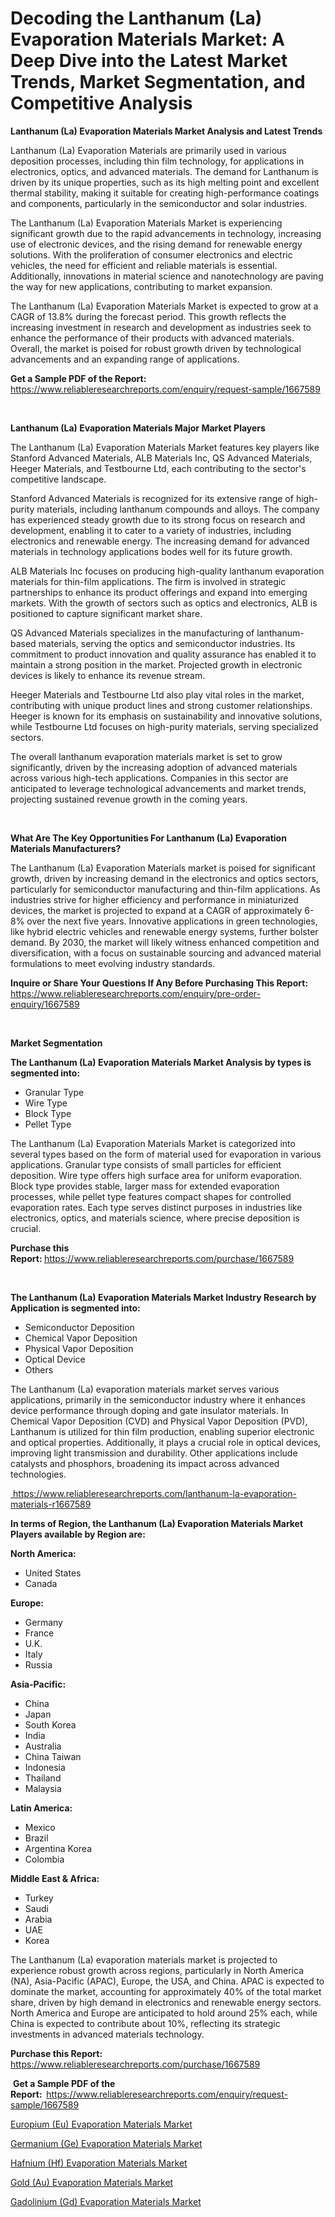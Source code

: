 <p><h1>Decoding the Lanthanum (La) Evaporation Materials Market: A Deep Dive into the Latest Market Trends, Market Segmentation, and Competitive Analysis</h1></p><p><strong>Lanthanum (La) Evaporation Materials Market Analysis and Latest Trends</strong></p>
<p><p>Lanthanum (La) Evaporation Materials are primarily used in various deposition processes, including thin film technology, for applications in electronics, optics, and advanced materials. The demand for Lanthanum is driven by its unique properties, such as its high melting point and excellent thermal stability, making it suitable for creating high-performance coatings and components, particularly in the semiconductor and solar industries.</p><p>The Lanthanum (La) Evaporation Materials Market is experiencing significant growth due to the rapid advancements in technology, increasing use of electronic devices, and the rising demand for renewable energy solutions. With the proliferation of consumer electronics and electric vehicles, the need for efficient and reliable materials is essential. Additionally, innovations in material science and nanotechnology are paving the way for new applications, contributing to market expansion.</p><p>The Lanthanum (La) Evaporation Materials Market is expected to grow at a CAGR of 13.8% during the forecast period. This growth reflects the increasing investment in research and development as industries seek to enhance the performance of their products with advanced materials. Overall, the market is poised for robust growth driven by technological advancements and an expanding range of applications.</p></p>
<p><strong>Get a Sample PDF of the Report:&nbsp;</strong> <a href="https://www.reliableresearchreports.com/enquiry/request-sample/1667589?utm_campaign=41&utm_medium=2&utm_source=Github&utm_content=ia&utm_term=02022025&utm_id=lanthanum-la-evaporation-materials">https://www.reliableresearchreports.com/enquiry/request-sample/1667589</a></p>
<p>&nbsp;</p>
<p><strong>Lanthanum (La) Evaporation Materials Major Market Players</strong></p>
<p><p>The Lanthanum (La) Evaporation Materials Market features key players like Stanford Advanced Materials, ALB Materials Inc, QS Advanced Materials, Heeger Materials, and Testbourne Ltd, each contributing to the sector's competitive landscape.</p><p>Stanford Advanced Materials is recognized for its extensive range of high-purity materials, including lanthanum compounds and alloys. The company has experienced steady growth due to its strong focus on research and development, enabling it to cater to a variety of industries, including electronics and renewable energy. The increasing demand for advanced materials in technology applications bodes well for its future growth.</p><p>ALB Materials Inc focuses on producing high-quality lanthanum evaporation materials for thin-film applications. The firm is involved in strategic partnerships to enhance its product offerings and expand into emerging markets. With the growth of sectors such as optics and electronics, ALB is positioned to capture significant market share.</p><p>QS Advanced Materials specializes in the manufacturing of lanthanum-based materials, serving the optics and semiconductor industries. Its commitment to product innovation and quality assurance has enabled it to maintain a strong position in the market. Projected growth in electronic devices is likely to enhance its revenue stream.</p><p>Heeger Materials and Testbourne Ltd also play vital roles in the market, contributing with unique product lines and strong customer relationships. Heeger is known for its emphasis on sustainability and innovative solutions, while Testbourne Ltd focuses on high-purity materials, serving specialized sectors. </p><p>The overall lanthanum evaporation materials market is set to grow significantly, driven by the increasing adoption of advanced materials across various high-tech applications. Companies in this sector are anticipated to leverage technological advancements and market trends, projecting sustained revenue growth in the coming years.</p></p>
<p>&nbsp;</p>
<p><strong>What Are The Key Opportunities For Lanthanum (La) Evaporation Materials Manufacturers?</strong></p>
<p><p>The Lanthanum (La) Evaporation Materials market is poised for significant growth, driven by increasing demand in the electronics and optics sectors, particularly for semiconductor manufacturing and thin-film applications. As industries strive for higher efficiency and performance in miniaturized devices, the market is projected to expand at a CAGR of approximately 6-8% over the next five years. Innovative applications in green technologies, like hybrid electric vehicles and renewable energy systems, further bolster demand. By 2030, the market will likely witness enhanced competition and diversification, with a focus on sustainable sourcing and advanced material formulations to meet evolving industry standards.</p></p>
<p><strong>Inquire or Share Your Questions If Any Before Purchasing This Report:</strong> <a href="https://www.reliableresearchreports.com/enquiry/pre-order-enquiry/1667589?utm_campaign=41&utm_medium=2&utm_source=Github&utm_content=ia&utm_term=02022025&utm_id=lanthanum-la-evaporation-materials">https://www.reliableresearchreports.com/enquiry/pre-order-enquiry/1667589</a></p>
<p>&nbsp;</p>
<p><strong>Market Segmentation</strong></p>
<p><strong>The Lanthanum (La) Evaporation Materials Market Analysis by types is segmented into:</strong></p>
<p><ul><li>Granular Type</li><li>Wire Type</li><li>Block Type</li><li>Pellet Type</li></ul></p>
<p><p>The Lanthanum (La) Evaporation Materials Market is categorized into several types based on the form of material used for evaporation in various applications. Granular type consists of small particles for efficient deposition. Wire type offers high surface area for uniform evaporation. Block type provides stable, larger mass for extended evaporation processes, while pellet type features compact shapes for controlled evaporation rates. Each type serves distinct purposes in industries like electronics, optics, and materials science, where precise deposition is crucial.</p></p>
<p><strong>Purchase this Report:&nbsp;</strong><a href="https://www.reliableresearchreports.com/purchase/1667589?utm_campaign=41&utm_medium=2&utm_source=Github&utm_content=ia&utm_term=02022025&utm_id=lanthanum-la-evaporation-materials">https://www.reliableresearchreports.com/purchase/1667589</a></p>
<p>&nbsp;</p>
<p><strong>The Lanthanum (La) Evaporation Materials Market Industry Research by Application is segmented into:</strong></p>
<p><ul><li>Semiconductor Deposition</li><li>Chemical Vapor Deposition</li><li>Physical Vapor Deposition</li><li>Optical Device</li><li>Others</li></ul></p>
<p><p>The Lanthanum (La) evaporation materials market serves various applications, primarily in the semiconductor industry where it enhances device performance through doping and gate insulator materials. In Chemical Vapor Deposition (CVD) and Physical Vapor Deposition (PVD), Lanthanum is utilized for thin film production, enabling superior electronic and optical properties. Additionally, it plays a crucial role in optical devices, improving light transmission and durability. Other applications include catalysts and phosphors, broadening its impact across advanced technologies.</p></p>
<p><a href="https://www.reliableresearchreports.com/lanthanum-la-evaporation-materials-r1667589?utm_campaign=41&utm_medium=2&utm_source=Github&utm_content=ia&utm_term=02022025&utm_id=lanthanum-la-evaporation-materials">&nbsp;https://www.reliableresearchreports.com/lanthanum-la-evaporation-materials-r1667589</a></p>
<p><strong>In terms of Region, the Lanthanum (La) Evaporation Materials Market Players available by Region are:</strong></p>
<p>
    <p> <strong> North America: </strong>
        <ul>
            <li>United States</li>
            <li>Canada</li>
        </ul>
        </p> 
    <p> <strong> Europe: </strong>
        <ul>
            <li>Germany</li>
            <li>France</li>
            <li>U.K.</li>
            <li>Italy</li>
            <li>Russia</li>
        </ul>
        </p> 
    <p> <strong> Asia-Pacific: </strong>
        <ul>
            <li>China</li>
            <li>Japan</li>
            <li>South Korea</li>
            <li>India</li>
            <li>Australia</li>
            <li>China Taiwan</li>
            <li>Indonesia</li>
            <li>Thailand</li>
            <li>Malaysia</li>
        </ul>
        </p> 
    <p> <strong> Latin America: </strong>
        <ul>
            <li>Mexico</li>
            <li>Brazil</li>
            <li>Argentina Korea</li>
            <li>Colombia</li>
        </ul>
        </p> 
    <p> <strong> Middle East & Africa: </strong>
        <ul>
            <li>Turkey</li>
            <li>Saudi</li>
            <li>Arabia</li>
            <li>UAE</li>
            <li>Korea</li>
        </ul>
    </p>
    </p>
<p><p>The Lanthanum (La) evaporation materials market is projected to experience robust growth across regions, particularly in North America (NA), Asia-Pacific (APAC), Europe, the USA, and China. APAC is expected to dominate the market, accounting for approximately 40% of the total market share, driven by high demand in electronics and renewable energy sectors. North America and Europe are anticipated to hold around 25% each, while China is expected to contribute about 10%, reflecting its strategic investments in advanced materials technology.</p></p>
<p><strong>Purchase this Report: </strong><a href="https://www.reliableresearchreports.com/purchase/1667589?utm_campaign=41&utm_medium=2&utm_source=Github&utm_content=ia&utm_term=02022025&utm_id=lanthanum-la-evaporation-materials">https://www.reliableresearchreports.com/purchase/1667589</a></p>
<p>&nbsp;<strong>Get a Sample PDF of the Report:&nbsp;&nbsp;</strong><a href="https://www.reliableresearchreports.com/enquiry/request-sample/1667589?utm_campaign=41&utm_medium=2&utm_source=Github&utm_content=ia&utm_term=02022025&utm_id=lanthanum-la-evaporation-materials">https://www.reliableresearchreports.com/enquiry/request-sample/1667589</a></p>
<p><strong></strong></p>
<p><p><a href="https://github.com/sholympia197070/Market-Research-Report-List-1/blob/main/europium-eu-evaporation-materials-market.md?utm_campaign=41&utm_medium=2&utm_source=Github&utm_content=ia&utm_term=02022025&utm_id=lanthanum-la-evaporation-materials">Europium (Eu) Evaporation Materials Market</a></p><p><a href="https://github.com/techerghalim/Market-Research-Report-List-1/blob/main/germanium-ge-evaporation-materials-market.md?utm_campaign=41&utm_medium=2&utm_source=Github&utm_content=ia&utm_term=02022025&utm_id=lanthanum-la-evaporation-materials">Germanium (Ge) Evaporation Materials Market</a></p><p><a href="https://github.com/aiexisaliwan/Market-Research-Report-List-1/blob/main/hafnium-hf-evaporation-materials-market.md?utm_campaign=41&utm_medium=2&utm_source=Github&utm_content=ia&utm_term=02022025&utm_id=lanthanum-la-evaporation-materials">Hafnium (Hf) Evaporation Materials Market</a></p><p><a href="https://github.com/philaphindo/Market-Research-Report-List-1/blob/main/gold-au-evaporation-materials-market.md?utm_campaign=41&utm_medium=2&utm_source=Github&utm_content=ia&utm_term=02022025&utm_id=lanthanum-la-evaporation-materials">Gold (Au) Evaporation Materials Market</a></p><p><a href="https://github.com/janraimondo83/Market-Research-Report-List-1/blob/main/gadolinium-gd-evaporation-materials-market.md?utm_campaign=41&utm_medium=2&utm_source=Github&utm_content=ia&utm_term=02022025&utm_id=lanthanum-la-evaporation-materials">Gadolinium (Gd) Evaporation Materials Market</a></p></p>